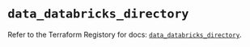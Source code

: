 # `data_databricks_directory`

Refer to the Terraform Registory for docs: [`data_databricks_directory`](https://registry.terraform.io/providers/databricks/databricks/1.28.1/docs/data-sources/directory).
